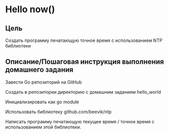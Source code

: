 # Hello now()

## Цель
Создать программу печатающую точное время с использованием NTP библиотеки

## Описание/Пошаговая инструкция выполнения домашнего задания
Завести Go репозиторий на GitHub

Создать в репозитории директорию с домашним заданием hello_world

Инициализировать как go module

Использовать библиотеку github.com/beevik/ntp

Написать программу печатающую текущее время / точное время с использованием этой библиотеки.